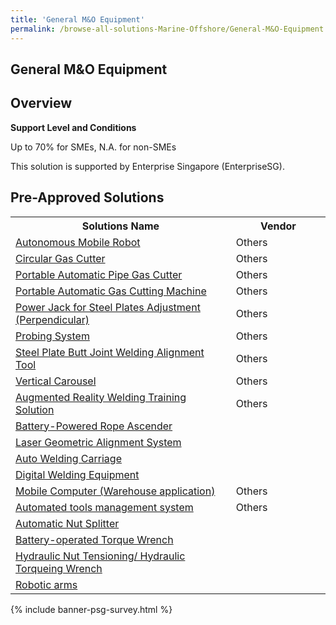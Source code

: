 ```yaml
---
title: 'General M&O Equipment'
permalink: /browse-all-solutions-Marine-Offshore/General-M&O-Equipment
---
```


## General M&O Equipment
## Overview

**Support Level and Conditions**

Up to 70% for SMEs, N.A. for non-SMEs

This solution is supported by Enterprise Singapore (EnterpriseSG).

## Pre-Approved Solutions

<table>
<tr>
<th style='width: auto;'><b>Solutions Name</b></th>
<th style='width: 30%;'><b>Vendor</b></th>
</tr>
<tr>
<td><a href='/productivity-solutions-grant/solutionrepo/solution26' target='_blank'>Autonomous Mobile Robot</a><br></td>
<td>Others</td>
</tr>
<tr>
<td><a href='/productivity-solutions-grant/solutionrepo/solution38' target='_blank'>Circular Gas Cutter</a><br></td>
<td>Others</td>
</tr>
<tr>
<td><a href='/productivity-solutions-grant/solutionrepo/solution71' target='_blank'>Portable Automatic Pipe Gas Cutter</a><br></td>
<td>Others</td>
</tr>
<tr>
<td><a href='/productivity-solutions-grant/solutionrepo/solution89' target='_blank'>Portable Automatic Gas Cutting Machine</a><br></td>
<td>Others</td>
</tr>
<tr>
<td><a href='/productivity-solutions-grant/solutionrepo/solution90' target='_blank'>Power Jack for Steel Plates Adjustment (Perpendicular)</a><br></td>
<td>Others</td>
</tr>
<tr>
<td><a href='/productivity-solutions-grant/solutionrepo/solution92' target='_blank'>Probing System</a><br></td>
<td>Others</td>
</tr>
<tr>
<td><a href='/productivity-solutions-grant/solutionrepo/solution128' target='_blank'>Steel Plate Butt Joint Welding Alignment Tool</a><br></td>
<td>Others</td>
</tr>
<tr>
<td><a href='/productivity-solutions-grant/solutionrepo/solution159' target='_blank'>Vertical Carousel</a><br></td>
<td>Others</td>
</tr>
<tr>
<td><a href='/productivity-solutions-grant/solutionrepo/solution264' target='_blank'>Augmented Reality Welding Training Solution</a><br></td>
<td>Others</td>
</tr>
<tr>
<td><a href='/productivity-solutions-grant/solutionrepo/solution1144' target='_blank'>Battery-Powered Rope Ascender</a><br></td>
<td></td>
</tr>
<tr>
<td><a href='/productivity-solutions-grant/solutionrepo/solution1145' target='_blank'>Laser Geometric Alignment System</a><br></td>
<td></td>
</tr>
<tr>
<td><a href='/productivity-solutions-grant/solutionrepo/solution1146' target='_blank'>Auto Welding Carriage</a><br></td>
<td></td>
</tr>
<tr>
<td><a href='/productivity-solutions-grant/solutionrepo/solution1287' target='_blank'>Digital Welding Equipment </a><br></td>
<td></td>
</tr>
<tr>
<td><a href='/productivity-solutions-grant/solutionrepo/solution2039' target='_blank'>Mobile Computer (Warehouse application)</a><br></td>
<td>Others</td>
</tr>
<tr>
<td><a href='/productivity-solutions-grant/solutionrepo/solution2040' target='_blank'>Automated tools management system</a><br></td>
<td>Others</td>
</tr>
<tr>
<td><a href='/productivity-solutions-grant/solutionrepo/solution2041' target='_blank'>Automatic Nut Splitter</a><br></td>
<td></td>
</tr>
<tr>
<td><a href='/productivity-solutions-grant/solutionrepo/solution2078' target='_blank'>Battery-operated Torque Wrench</a><br></td>
<td></td>
</tr>
<tr>
<td><a href='/productivity-solutions-grant/solutionrepo/solution2864' target='_blank'>Hydraulic Nut Tensioning/ Hydraulic Torqueing Wrench</a><br></td>
<td></td>
</tr>
<tr>
<td><a href='/productivity-solutions-grant/solutionrepo/solution2865' target='_blank'>Robotic arms</a><br></td>
<td></td>
</tr>
</table>

{% include banner-psg-survey.html %}
